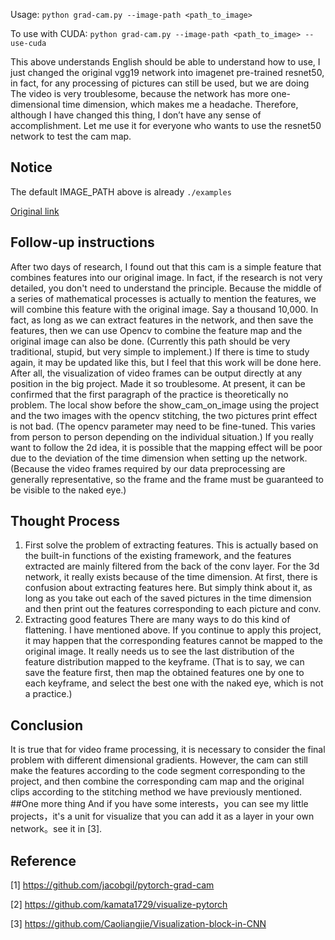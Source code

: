 Usage: `python grad-cam.py --image-path <path_to_image>`

To use with CUDA:
`python grad-cam.py --image-path <path_to_image> --use-cuda`

This above understands English should be able to understand how to use, I just changed the original vgg19 network into imagenet pre-trained resnet50, in fact, for any processing of pictures can still be used, but we are doing The video is very troublesome, because the network has more one-dimensional time dimension, which makes me a headache. Therefore, although I have changed this thing, I don’t have any sense of accomplishment. Let me use it for everyone who wants to use the resnet50 network to test the cam map.

## Notice

The default IMAGE_PATH above is already `./examples`


[Original link](https://github.com/jacobgil/pytorch-grad-cam)


## Follow-up instructions
After two days of research, I found out that this cam is a simple feature that combines features into our original image. In fact, if the research is not very detailed, you don't need to understand the principle. Because the middle of a series of mathematical processes is actually to mention the features, we will combine this feature with the original image. Say a thousand 10,000. In fact, as long as we can extract features in the network, and then save the features, then we can use Opencv to combine the feature map and the original image can also be done. (Currently this path should be very traditional, stupid, but very simple to implement.)
If there is time to study again, it may be updated like this, but I feel that this work will be done here. After all, the visualization of video frames can be output directly at any position in the big project. Made it so troublesome.
At present, it can be confirmed that the first paragraph of the practice is theoretically no problem. The local show before the show_cam_on_image using the project and the two images with the opencv stitching, the two pictures print effect is not bad. (The opencv parameter may need to be fine-tuned. This varies from person to person depending on the individual situation.) If you really want to follow the 2d idea, it is possible that the mapping effect will be poor due to the deviation of the time dimension when setting up the network. (Because the video frames required by our data preprocessing are generally representative, so the frame and the frame must be guaranteed to be visible to the naked eye.)
## Thought Process
1. First solve the problem of extracting features. This is actually based on the built-in functions of the existing framework, and the features extracted are mainly filtered from the back of the conv layer. For the 3d network, it really exists because of the time dimension. At first, there is confusion about extracting features here. But simply think about it, as long as you take out each of the saved pictures in the time dimension and then print out the features corresponding to each picture and conv.
2. Extracting good features There are many ways to do this kind of flattening. I have mentioned above. If you continue to apply this project, it may happen that the corresponding features cannot be mapped to the original image. It really needs us to see the last distribution of the feature distribution mapped to the keyframe. (That is to say, we can save the feature first, then map the obtained features one by one to each keyframe, and select the best one with the naked eye, which is not a practice.)
## Conclusion
It is true that for video frame processing, it is necessary to consider the final problem with different dimensional gradients. However, the cam can still make the features according to the code segment corresponding to the project, and then combine the corresponding cam map and the original clips according to the stitching method we have previously mentioned.
##One more thing
And if you have some interests，you can see my little projects，it's a unit for visualize that you can add it as a layer in your own network。see it in [3].
## Reference
[1] https://github.com/jacobgil/pytorch-grad-cam

[2] https://github.com/kamata1729/visualize-pytorch

[3] https://github.com/Caoliangjie/Visualization-block-in-CNN
